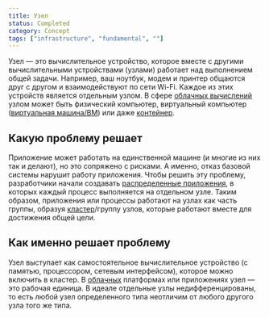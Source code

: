 ```yaml
---
title: Узел
status: Completed
category: Concept
tags: ["infrastructure", "fundamental", ""]
---
```


Узел — это вычислительное устройство, которое вместе с другими вычислительными устройствами (узлами) работает над выполнением общей задачи. 
Например, ваш ноутбук, модем и принтер общаются друг с другом и взаимодействуют по сети Wi-Fi. 
Каждое из этих устройств является отдельным узлом. 
В сфере [облачных вычислений](/ru/cloud-computing/) узлом может быть физический компьютер, виртуальный компьютер ([виртуальная машина/ВМ](/virtual-machine/)) или даже [контейнер](/ru/container/).

## Какую проблему решает

Приложение может работать на единственной машине (и многие из них так и делают), но это сопряжено с рисками. 
А именно, отказ базовой системы нарушит работу приложения. 
Чтобы решить эту проблему, разработчики начали создавать [распределенные приложения](/ru/distributed-apps/), в которых каждый процесс выполняется на отдельном узле. 
Таким образом, приложения или процессы работают на узлах как часть группы, образуя [кластер](/ru/cluster/)/группу узлов, которые работают вместе для достижения общей цели.

## Как именно решает проблему

Узел выступает как самостоятельное вычислительное устройство (с памятью, процессором, сетевым интерфейсом), которое можно включить в кластер. 
В [облачных](/ru/cloud-native-tech/) платформах или приложениях узел — это рабочая единица. 
В идеале отдельные узлы недифференцированы, то есть любой узел определенного типа неотличим от любого другого узла того же типа.

